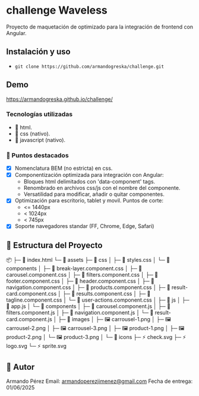 # challenge Waveless

Proyecto de maquetación de optimizado para la integración de frontend con Angular.

## Instalación y uso

- `git clone https://github.com/armandogreska/challenge.git`

## Demo

https://armandogreska.github.io/challenge/

### Tecnologías utilizadas

- 📄 html.
- 🎨 css (nativo).
- 📜 javascript (nativo).

### 🌟 Puntos destacados

- [x] Nomenclatura BEM (no estricta) en css.
- [x] Componentización optimizada para integración con Angular:
  - Bloques html delimitados con 'data-component' tags.
  - Renombrado en archivos css/js con el nombre del componente.
  - Versatilidad para modificar, añadir o quitar componentes.
- [x] Optimización para escritorio, tablet y movil. Puntos de corte:
  - <= 1440px
  - < 1024px
  - < 745px
- [x] Soporte navegadores standar (FF, Chrome, Edge, Safari)

## 🌳 Estructura del Proyecto

📦 <root>
├─ 📄 index.html
└─ 📂 assets
   ├─ 📂 css
   │  ├─ 🎨 styles.css
   │  └─ 📂 components
   │     ├─ 🎨 break-layer.component.css
   │     ├─ 🎨 carousel.component.css
   │     ├─ 🎨 filters.component.css
   │     ├─ 🎨 footer.component.css
   │     ├─ 🎨 header.component.css
   │     ├─ 🎨 navigation.component.css
   │     ├─ 🎨 products.component.css
   │     ├─ 🎨 result-card.component.css
   │     ├─ 🎨 results.component.css
   │     ├─ 🎨 tagline.component.css
   │     └─ 🎨 user-actions.component.css
   │
   ├─ 📂 js
   │  ├─ 📜 app.js
   │  └─ 📂 components
   │     ├─ 📜 carousel.component.js
   │     ├─ 📜 filters.component.js
   │     ├─ 📜 navigation.component.js
   │     └─ 📜 result-card.component.js
   │
   ├─ 📂 images
   │  ├─ 🖼️ carrousel-1.png
   │  ├─ 🖼️ carrousel-2.png
   │  ├─ 🖼️ carrousel-3.png
   │  ├─ 🖼️ product-1.png
   │  ├─ 🖼️ product-2.png
   │  └─ 🖼️ product-3.png
   │
   └─ 📂 icons
      ├─ ⚡ check.svg
      ├─ ⚡ logo.svg
      └─ ⚡ sprite.svg

## 📩 Autor

Armando Pérez
Email: armandoperezjimenez@gmail.com
Fecha de entrega: 01/06/2025
